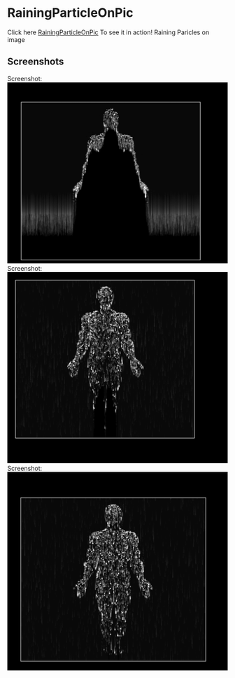 # RainingParticleOnPic
Click here [RainingParticleOnPic](https://derbi-calderon.github.io/RainingParticleOnPic/) To see it in action!
Raining Paricles on image
<br>
## Screenshots
Screenshot:
![img](/1.PNG)
<br>
Screenshot:
![img](/2.PNG)
<br>
Screenshot:
![img](/3.PNG)
<br>


